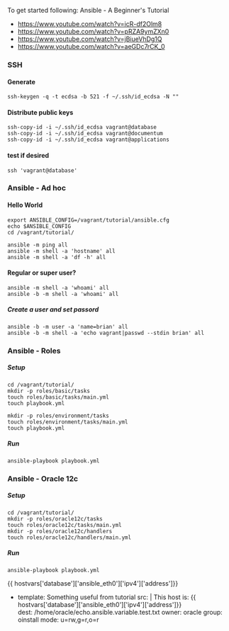 
To get started following: Ansible - A Beginner's Tutorial

- https://www.youtube.com/watch?v=icR-df2Olm8
- https://www.youtube.com/watch?v=pRZA9ymZXn0
- https://www.youtube.com/watch?v=jBiueVhDg1Q
- https://www.youtube.com/watch?v=aeGDc7rCK_0

### SSH
#### Generate
    ssh-keygen -q -t ecdsa -b 521 -f ~/.ssh/id_ecdsa -N ""
    
#### Distribute public keys
    ssh-copy-id -i ~/.ssh/id_ecdsa vagrant@database
    ssh-copy-id -i ~/.ssh/id_ecdsa vagrant@documentum
    ssh-copy-id -i ~/.ssh/id_ecdsa vagrant@applications

#### test if desired
    ssh 'vagrant@database'
  
### Ansible - Ad hoc
#### Hello World

    export ANSIBLE_CONFIG=/vagrant/tutorial/ansible.cfg
    echo $ANSIBLE_CONFIG
    cd /vagrant/tutorial/

    ansible -m ping all
    ansible -m shell -a 'hostname' all
    ansible -m shell -a 'df -h' all

#### Regular or super user?

    ansible -m shell -a 'whoami' all
    ansible -b -m shell -a 'whoami' all

##### Create a user and set passord

    ansible -b -m user -a 'name=brian' all
    ansible -b -m shell -a 'echo vagrant|passwd --stdin brian' all
   
### Ansible - Roles
##### Setup

    cd /vagrant/tutorial/
    mkdir -p roles/basic/tasks
    touch roles/basic/tasks/main.yml
    touch playbook.yml

    mkdir -p roles/environment/tasks
    touch roles/environment/tasks/main.yml
    touch playbook.yml
    
##### Run
    ansible-playbook playbook.yml

### Ansible - Oracle 12c
##### Setup

    cd /vagrant/tutorial/
    mkdir -p roles/oracle12c/tasks
    touch roles/oracle12c/tasks/main.yml
    mkdir -p roles/oracle12c/handlers
    touch roles/oracle12c/handlers/main.yml
    
    
##### Run
    ansible-playbook playbook.yml
    

{{ hostvars['database']['ansible_eth0']['ipv4']['address']}}    

- template: Something useful from tutorial
    src: |
      This host is: {{ hostvars['database']['ansible_eth0']['ipv4']['address']}}    
    dest: /home/oracle/echo.ansible.variable.test.txt
    owner: oracle
    group: oinstall
    mode: u=rw,g=r,o=r
